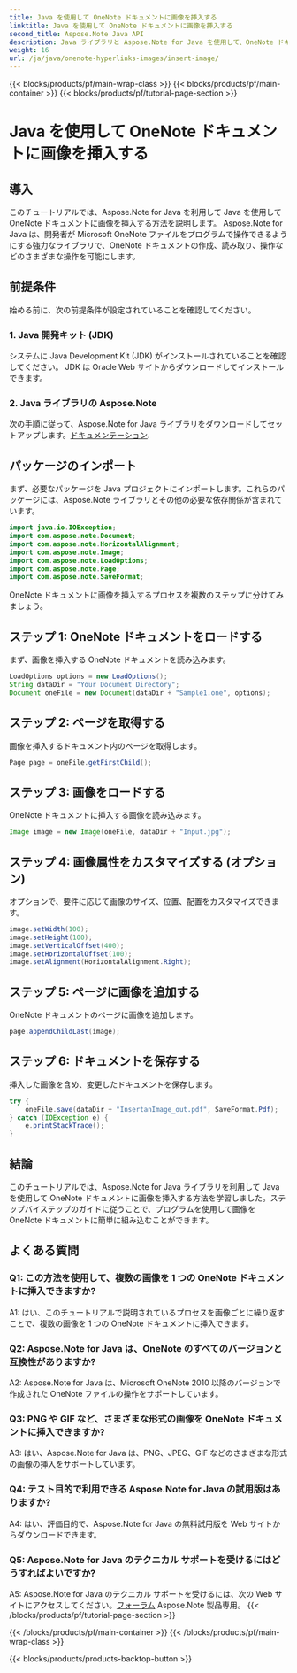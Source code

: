 ```yaml
---
title: Java を使用して OneNote ドキュメントに画像を挿入する
linktitle: Java を使用して OneNote ドキュメントに画像を挿入する
second_title: Aspose.Note Java API
description: Java ライブラリと Aspose.Note for Java を使用して、OneNote ドキュメントに画像を挿入する方法を学びます。シームレスな統合については、ステップバイステップのガイドに従ってください。
weight: 16
url: /ja/java/onenote-hyperlinks-images/insert-image/
---
```


{{< blocks/products/pf/main-wrap-class >}}
{{< blocks/products/pf/main-container >}}
{{< blocks/products/pf/tutorial-page-section >}}

# Java を使用して OneNote ドキュメントに画像を挿入する

## 導入

このチュートリアルでは、Aspose.Note for Java を利用して Java を使用して OneNote ドキュメントに画像を挿入する方法を説明します。 Aspose.Note for Java は、開発者が Microsoft OneNote ファイルをプログラムで操作できるようにする強力なライブラリで、OneNote ドキュメントの作成、読み取り、操作などのさまざまな操作を可能にします。

## 前提条件

始める前に、次の前提条件が設定されていることを確認してください。

### 1. Java 開発キット (JDK)
システムに Java Development Kit (JDK) がインストールされていることを確認してください。 JDK は Oracle Web サイトからダウンロードしてインストールできます。

### 2. Java ライブラリの Aspose.Note
次の手順に従って、Aspose.Note for Java ライブラリをダウンロードしてセットアップします。[ドキュメンテーション](https://reference.aspose.com/note/java/).

## パッケージのインポート

まず、必要なパッケージを Java プロジェクトにインポートします。これらのパッケージには、Aspose.Note ライブラリとその他の必要な依存関係が含まれています。

```java
import java.io.IOException;
import com.aspose.note.Document;
import com.aspose.note.HorizontalAlignment;
import com.aspose.note.Image;
import com.aspose.note.LoadOptions;
import com.aspose.note.Page;
import com.aspose.note.SaveFormat;
```

OneNote ドキュメントに画像を挿入するプロセスを複数のステップに分けてみましょう。

## ステップ 1: OneNote ドキュメントをロードする

まず、画像を挿入する OneNote ドキュメントを読み込みます。

```java
LoadOptions options = new LoadOptions();
String dataDir = "Your Document Directory";
Document oneFile = new Document(dataDir + "Sample1.one", options);
```

## ステップ 2: ページを取得する

画像を挿入するドキュメント内のページを取得します。

```java
Page page = oneFile.getFirstChild();
```

## ステップ 3: 画像をロードする

OneNote ドキュメントに挿入する画像を読み込みます。

```java
Image image = new Image(oneFile, dataDir + "Input.jpg");
```

## ステップ 4: 画像属性をカスタマイズする (オプション)

オプションで、要件に応じて画像のサイズ、位置、配置をカスタマイズできます。

```java
image.setWidth(100);
image.setHeight(100);
image.setVerticalOffset(400);
image.setHorizontalOffset(100);
image.setAlignment(HorizontalAlignment.Right);
```

## ステップ 5: ページに画像を追加する

OneNote ドキュメントのページに画像を追加します。

```java
page.appendChildLast(image);
```

## ステップ 6: ドキュメントを保存する

挿入した画像を含め、変更したドキュメントを保存します。

```java
try {
    oneFile.save(dataDir + "InsertanImage_out.pdf", SaveFormat.Pdf);
} catch (IOException e) {
    e.printStackTrace();
}
```

## 結論

このチュートリアルでは、Aspose.Note for Java ライブラリを利用して Java を使用して OneNote ドキュメントに画像を挿入する方法を学習しました。ステップバイステップのガイドに従うことで、プログラムを使用して画像を OneNote ドキュメントに簡単に組み込むことができます。

## よくある質問

### Q1: この方法を使用して、複数の画像を 1 つの OneNote ドキュメントに挿入できますか?

A1: はい、このチュートリアルで説明されているプロセスを画像ごとに繰り返すことで、複数の画像を 1 つの OneNote ドキュメントに挿入できます。

### Q2: Aspose.Note for Java は、OneNote のすべてのバージョンと互換性がありますか?

A2: Aspose.Note for Java は、Microsoft OneNote 2010 以降のバージョンで作成された OneNote ファイルの操作をサポートしています。

### Q3: PNG や GIF など、さまざまな形式の画像を OneNote ドキュメントに挿入できますか?

A3: はい、Aspose.Note for Java は、PNG、JPEG、GIF などのさまざまな形式の画像の挿入をサポートしています。

### Q4: テスト目的で利用できる Aspose.Note for Java の試用版はありますか?

A4: はい、評価目的で、Aspose.Note for Java の無料試用版を Web サイトからダウンロードできます。

### Q5: Aspose.Note for Java のテクニカル サポートを受けるにはどうすればよいですか?

 A5: Aspose.Note for Java のテクニカル サポートを受けるには、次の Web サイトにアクセスしてください。[フォーラム](https://forum.aspose.com/c/note/28) Aspose.Note 製品専用。
{{< /blocks/products/pf/tutorial-page-section >}}

{{< /blocks/products/pf/main-container >}}
{{< /blocks/products/pf/main-wrap-class >}}

{{< blocks/products/products-backtop-button >}}
